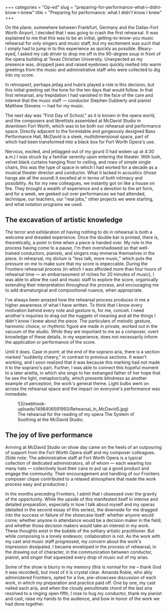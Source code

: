 +++
categories = "Op-ed"
slug = "preparing-for-performance-what-i-didnt-know-i-knew"
title = "Preparing for performance: what I didn&#039;t know I knew"
+++

On the plane, somewhere between Frankfurt, Germany and the Dallas-Fort Worth Airport, I decided that I was going to crash the first rehearsal. It was explained to me that this was to be an initial, getting-to-know-you music rehearsal for only singers and music staff, but my excitement was such that I simply had to jump in to this experience as quickly as possible. Bleary-eyed, I asked my cab driver to drop me off in the 90-degree soup in front of the opera building at Texas Christian University. Unexpected as my presence was, dropped jaws and raised eyebrows quickly melted into warm greetings from the music and administrative staff who were collected to dig into my score.

In retrospect, perhaps jetlag and hubris played a role is this decision, but this initial greeting set the tone for the ten days that would follow. In that first rehearsal, any trepidation I had vanished in the face of the care and interest that the music staff — conductor Stephen Dubberly and pianist Matthew Stevens — had for my music.

The next day was "First Day of School," as it is known in the opera world, and the composers and librettists assembled at McDavid Studio in downtown Fort Worth, which was to be both our rehearsal and performance space. Directly adjacent to the formidable and gorgeously designed Bass Performance Hall, McDavid is a sleek, multidimensional space, part of which had been transformed into a black box for Fort Worth Opera's use.

Nervous, excited, and jetlagged out of my gourd (I had woken up at 4:30 a.m.) I was struck by a familiar serenity upon entering the theater. With lush, velvet black curtains hanging floor to ceiling, and rows of simple single chairs, this was the type of space in which I had worked for a decade as a musical theater director and conductor. What it lacked in acoustics (those hangs ate all the sound) it excelled at in terms of both intimacy and possibility. As for my new colleagues, we instantly got on like a house on fire. They brought a wealth of experience and a devotion to the art form, and for a week, we geeked out over performances we had attended, technique, our teachers, our "real jobs," other projects we were starting, and what notation programs we used.

## The excavation of artistic knowledge

The terror and exhilaration of having nothing to do in rehearsal is both a welcome and dreaded experience. Once the double bar is printed, there is, theoretically, a point in time when a piece is handed over. My role in the process having come to a pause, I'm then overshadowed so that well-trained conductors, pianists, and singers may immerse themselves in the piece. In rehearsal, my dictum is "less talk, more music," which puts the pressure on me to make sure that my score is impeccable. During the Frontiers rehearsal process (in which I was afforded more than four hours of rehearsal time — an embarrassment of riches for 20 minutes of music), I was able to allow the cast and music staff to explore the score, organically extending their interpretation throughout the process, and encouraging me to add dramaturgical and compositional nuance, when appropriate.

I've always been amazed how the rehearsal process produces in me a higher awareness of what I have written. To think that I know every motivation behind every note and gesture is, for me, conceit. I need another's inquiries to drag out the nuggets of meaning and all the things I didn't know I knew about the piece. The particulars of melodic gesture, harmonic choice, or rhythmic figure are made in private, worked out in the vacuum of the studio. While they are important to me as a composer, overt knowledge of these details, in my experience, does not necessarily inform the application or performance of the score.

Until it does. Case in point: at the end of the soprano aria, there is a section marked "suddenly cheery," in contrast to previous sections. It wasn't working, and I soon realized that it was because this marking had not made it to the soprano's part. Further, I was able to connect this hopeful moment to a later arietta, in which she sings to her estranged father of her hope that he see the light, metaphorically, which presents blindness as another example of perception, the work's general theme. Light bulbs went on across the rehearsal space and the impact on everyone's performance was immediate.

<figure data-type="image">![](/webhook-uploads/1498406591993/Rehearsal_in_McDavid5.jpg)
<figcaption>The rehearsal for the reading of my opera The System of Soothing at the McDavid Studio.</figcaption>
</figure>

## The joy of live performance

Arriving at McDavid Studio on show day came on the heels of an outpouring of support from the Fort Worth Opera staff and my composer colleagues. (Side note: The administrative staff at Fort Worth Opera is a typical collection of dedicated administrators, all of whom — each wearing too many hats — collectively bust their cans to put up a good product and engage the community. Their encouragement and handling of our Frontiers composer clique contributed to a relaxed atmosphere that made the work process easy and productive.)

In the months preceding Frontiers, I admit that I obsessed over the gravity of the opportunity. While the upside of this manifested itself in intense and detailed preparation, especially in how I talk about myself and my operas (detailed in the second essay of this series), the downside for me dragged into the success or failure of the showcase itself:  whether anyone would come; whether anyone in attendance would be a decision maker in the field; and whether those decision makers would take an interest in my work. These thoughts exist in the bubble of the solitary artistic practitioner. But while composing is a lonely endeavor, collaboration is not. As the work with my cast and music staff progressed, my concern about the work's impression dissipated. I became enveloped in the process of rehearsal, in the drawing out of character, in the communication between conductor, pianist, and singer that squeezed every drop of music out of my arias.

Some of the show is blurry in my memory (this is normal for me – thank God it was recorded), but most of it is crystal clear. Amanda Robie, who ably administered Frontiers, opted for a live, pre-showcase discussion of each work, in which my preparation and practice paid off. One by one, my cast nailed each aria, and when the cloudy penultimate chord of the last aria resolved to a ringing open fifth, I rose to hug my conductor, thank my pianist and cast, raise my hands to the audience, and bow in honor of the work we had done together.
